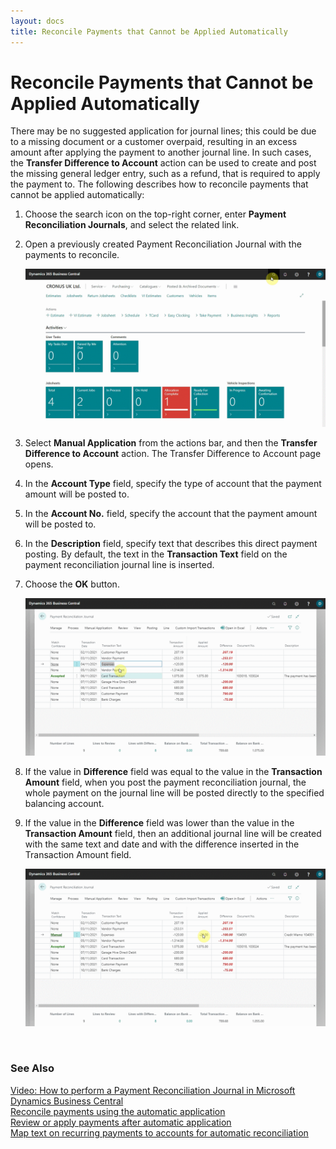 ```yaml
---
layout: docs
title: Reconcile Payments that Cannot be Applied Automatically 
---
```


# Reconcile Payments that Cannot be Applied Automatically 
There may be no suggested application for journal lines; this could be due to a missing document or a customer overpaid, resulting in an excess amount after applying the payment to another journal line. In such cases, the **Transfer Difference to Account** action can be used to create and post the missing general ledger entry, such as a refund, that is required to apply the payment to. The following describes how to reconcile payments that cannot be applied automatically:
1. Choose the search icon on the top-right corner, enter **Payment Reconciliation Journals**, and select the related link.
2. Open a previously created Payment Reconciliation Journal with the payments to reconcile.

   ![](media/garagehive-payment-reconciliation-not-applied1.gif)

3. Select **Manual Application** from the actions bar, and then the **Transfer Difference to Account** action. The Transfer Difference to Account page opens.
4. In the **Account Type** field, specify the type of account that the payment amount will be posted to.
5. In the **Account No.** field, specify the account that the payment amount will be posted to.
6. In the **Description** field, specify text that describes this direct payment posting. By default, the text in the **Transaction Text** field on the payment reconciliation journal line is inserted.
7. Choose the **OK** button.

   ![](media/garagehive-payment-reconciliation-not-applied2.gif)

8. If the value in **Difference** field was equal to the value in the **Transaction Amount** field, when you post the payment reconciliation journal, the whole payment on the journal line will be posted directly to the specified balancing account.
9. If the value in the **Difference** field was lower than the value in the **Transaction Amount** field, then an additional journal line will be created with the same text and date and with the difference inserted in the Transaction Amount field.

   ![](media/garagehive-payment-reconciliation-not-applied3.gif)

<br>

### **See Also**

[Video: How to perform a Payment Reconciliation Journal in Microsoft Dynamics Business Central](https://www.youtube.com/watch?v=WiAnm_VUQVQ) \
[Reconcile payments using the automatic application](garagehive-reconcile-payments-using-automatic-application.html) \
[Review or apply payments after automatic application](garagehive-review-or-apply-payments-after-automatic-application.html) \
[Map text on recurring payments to accounts for automatic reconciliation](garagehive-map-text-on-recurring-payments-to-accounts-for-automatic-reconciliation.html) 
